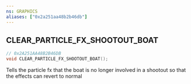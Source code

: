 ```yaml
---
ns: GRAPHICS
aliases: ["0x2a251aa48b2b46db"]
---
```

## CLEAR_PARTICLE_FX_SHOOTOUT_BOAT

```c
// 0x2A251AA48B2B46DB
void CLEAR_PARTICLE_FX_SHOOTOUT_BOAT();
```

Tells the particle fx that the boat is no longer involved in a shootout so that the effects can revert to normal

